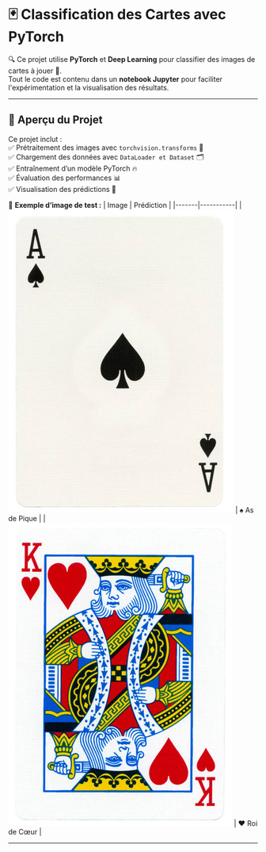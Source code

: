# 🃏 Classification des Cartes avec PyTorch

🔍 Ce projet utilise **PyTorch** et **Deep Learning** pour classifier des images de cartes à jouer 🎴.  
Tout le code est contenu dans un **notebook Jupyter** pour faciliter l'expérimentation et la visualisation des résultats.  

---

## 🚀 **Aperçu du Projet**
Ce projet inclut :  
✅ Prétraitement des images avec `torchvision.transforms` 📸  
✅ Chargement des données avec `DataLoader et Dataset` 🗂  
✅ Entraînement d’un modèle PyTorch 🔥  
✅ Évaluation des performances 📊  
✅ Visualisation des prédictions 🎨  

📌 **Exemple d’image de test :**
| Image | Prédiction |
|-------|-----------|
| ![Card1](images/card1.jpg) | ♠️ As de Pique |
| ![Card2](images/card2.jpg) | ♥️ Roi de Cœur |

---